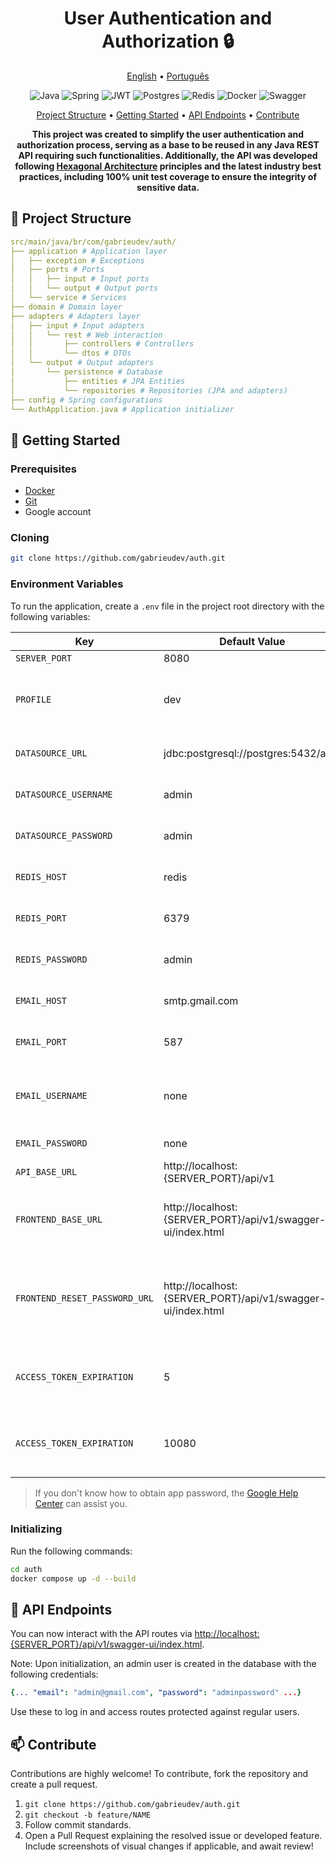 <h1 align="center" style="font-weight: bold;">User Authentication and Authorization 🔒</h1>

<p align="center">
  <a href="#inicio">English</a> •
  <a href="README.pt-br.md">Português</a>
</p>

<p align="center">
  <img src="https://img.shields.io/badge/java-%23ED8B00.svg?style=for-the-badge&logo=openjdk&logoColor=white" alt="Java">
  <img src="https://img.shields.io/badge/spring-%236DB33F.svg?style=for-the-badge&logo=spring&logoColor=white" alt="Spring">
  <img src="https://img.shields.io/badge/JWT-black?style=for-the-badge&logo=JSON%20web%20tokens" alt="JWT">
  <img src="https://img.shields.io/badge/postgres-%23316192.svg?style=for-the-badge&logo=postgresql&logoColor=white" alt="Postgres">
  <img src="https://img.shields.io/badge/redis-%23DD0031.svg?style=for-the-badge&logo=redis&logoColor=white" alt="Redis">
  <img src="https://img.shields.io/badge/docker-%230db7ed.svg?style=for-the-badge&logo=docker&logoColor=white" alt="Docker">
  <img src="https://img.shields.io/badge/-Swagger-%23Clojure?style=for-the-badge&logo=swagger&logoColor=white" alt="Swagger">
</p>

<p align="center">
 <a href="#structure">Project Structure</a> • 
 <a href="#start">Getting Started</a> • 
 <a href="#routes">API Endpoints</a> •
 <a href="#contribute">Contribute</a>
</p>

<p align="center">
  <b>This project was created to simplify the user authentication and authorization process, serving as a base to be reused in any Java REST API requiring such functionalities. Additionally, the API was developed following <a href="https://medium.com/@marcio.kgr/arquitetura-hexagonal-8958fb3e5507">Hexagonal Architecture</a> principles and the latest industry best practices, including 100% unit test coverage to ensure the integrity of sensitive data.</b>
</p>

<h2 id="structure">📂 Project Structure</h2>

```yaml
src/main/java/br/com/gabrieudev/auth/
├── application # Application layer
│   ├── exception # Exceptions
│   ├── ports # Ports
│   │   ├── input # Input ports
│   │   └── output # Output ports
│   └── service # Services
├── domain # Domain layer
├── adapters # Adapters layer
│   ├── input # Input adapters
│   │   └── rest # Web interaction
│   │       ├── controllers # Controllers
│   │       └── dtos # DTOs
│   └── output # Output adapters
│       └── persistence # Database
│           ├── entities # JPA Entities
│           └── repositories # Repositories (JPA and adapters)
├── config # Spring configurations
└── AuthApplication.java # Application initializer
```

<h2 id="start">🚀 Getting Started</h2>

<h3>Prerequisites</h3>

- [Docker](https://www.docker.com/get-started/)
- [Git](https://git-scm.com/downloads)
- Google account

<h3>Cloning</h3>

```bash
git clone https://github.com/gabrieudev/auth.git
```

<h3>Environment Variables</h3>

To run the application, create a `.env` file in the project root directory with the following variables:

| Key                           | Default Value                                               | Defined | Description                                                      |
| ----------------------------- | ----------------------------------------------------------- | ------- | ---------------------------------------------------------------- |
| `SERVER_PORT`                 | 8080                                                        | ✅      | server port.                                                     |
| `PROFILE`                     | dev                                                         | ✅      | profile in which the application will run (dev or prod).         |
| `DATASOURCE_URL`              | jdbc:postgresql://postgres:5432/auth                        | ✅      | database connection URL.                                         |
| `DATASOURCE_USERNAME`         | admin                                                       | ✅      | database connection username.                                    |
| `DATASOURCE_PASSWORD`         | admin                                                       | ✅      | database connection password.                                    |
| `REDIS_HOST`                  | redis                                                       | ✅      | Redis connection host.                                           |
| `REDIS_PORT`                  | 6379                                                        | ✅      | Redis connection port.                                           |
| `REDIS_PASSWORD`              | admin                                                       | ✅      | Redis connection password.                                       |
| `EMAIL_HOST`                  | smtp.gmail.com                                              | ✅      | email host for sending notifications.                            |
| `EMAIL_PORT`                  | 587                                                         | ✅      | email port for sending notifications.                            |
| `EMAIL_USERNAME`              | none                                                        | ❌      | email for sending notifications through the application.         |
| `EMAIL_PASSWORD`              | none                                                        | ❌      | app password.                                                    |
| `API_BASE_URL`                | http://localhost:{SERVER_PORT}/api/v1                       | ✅      | base URL of the API.                                             |
| `FRONTEND_BASE_URL`           | http://localhost:{SERVER_PORT}/api/v1/swagger-ui/index.html | ✅      | URL of some interface for redirection (Swagger as default).      |
| `FRONTEND_RESET_PASSWORD_URL` | http://localhost:{SERVER_PORT}/api/v1/swagger-ui/index.html | ✅      | URL of page for password reset in frontend (Swagger as default). |
| `ACCESS_TOKEN_EXPIRATION`     | 5                                                           | ✅      | access token expiration time in minutes.                         |
| `ACCESS_TOKEN_EXPIRATION`     | 10080                                                       | ✅      | refresh token expiration time in minutes.                        |

> If you don't know how to obtain app password, the [Google Help Center](https://support.google.com/accounts/answer/185833?hl=pt-BR) can assist you.

<h3>Initializing</h3>

Run the following commands:

```bash
cd auth
docker compose up -d --build
```

<h2 id="routes">📍 API Endpoints</h2>

You can now interact with the API routes via [http://localhost:{SERVER_PORT}/api/v1/swagger-ui/index.html](http://localhost:{SERVER_PORT}/api/v1/swagger-ui/index.html).

Note: Upon initialization, an admin user is created in the database with the following credentials:

```yaml
{... "email": "admin@gmail.com", "password": "adminpassword" ...}
```

Use these to log in and access routes protected against regular users.

<h2 id="contribute">📫 Contribute</h2>

Contributions are highly welcome! To contribute, fork the repository and create a pull request.

1. `git clone https://github.com/gabrieudev/auth.git`
2. `git checkout -b feature/NAME`
3. Follow commit standards.
4. Open a Pull Request explaining the resolved issue or developed feature. Include screenshots of visual changes if applicable, and await review!
